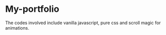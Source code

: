 # My-portfolio
The codes involved include vanilla javascript, pure css and scroll magic for animations. 
